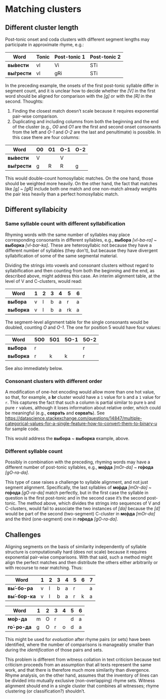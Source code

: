 # Matching clusters

## Different cluster length

Post-tonic onset and coda clusters with different segment lengths may participate in approximate rhyme, e.g.:

Word | Tonic | Post-tonic 1 | Post-tonic 2
---|---|---|---
**вы́вести** | vI | Vi | STi
**вы́грести** | vI | gRi | STi

In the preceding example, the onsets of the first post-tonic syllable differ in segment count, and it is unclear how to decide whether the *[V]* in the first word should be aligned for comparison with the *[g]* or with the *[R]* in the second. Thoughts:

1. Finding the closest match doesn’t scale because it requires exponential pair-wise comparison.
2. Duplicating and including columns from both the beginning and the end of the cluster (e.g., *O0* and *O1* are the first and second onset consonants from the left and *O-1* and *O-2* are the last and penultimate) is possible. In this case there are four columns:

Word | O0 | O1 | O-1 | O-2
---|---|---|---|---
**вы́вести** | V |  | V | 
**вы́грести** | g | R | R | g

This would double-count homosyllabic matches. On the one hand, those should be weighted more heavily. On the other hand, the fact that matches like *[g]* ~ *[gR]* include both one match and one non-match already weights the pair less heavily than a perfect homosyllabic match.

## Different syllabicity

### Same syllable count with different syllabification

Rhyming words with the same number of syllables may place corresponding consonants in different syllables, e.g., **вы́бора** *[vI-ba-ra]* ~ **вы́борка** *[vI-bar-ka]*. These are heterosyllabic not because they have a different number of syllables (they don’t), but because they have divergent syllabification of some of the same segmental material.

Dividing the strings into vowels and consonant clusters without regard to syllabification and then counting from both the beginning and the end, as described above, might address this case. An interim alignment table, at the level of V and C-clusters, would read:

Word | 1 | 2 | 3 | 4 | 5 | 6
---|---|---|---|---|---|---
**вы́бора** | v | I | b | a | r | a
**вы́борка** |v | I | b | a | rk |a

The segment-level alignment table for the single consonants would be doubled, counting *O* and *O-1*. The one for position 5 would have four values:

Word | 5O0 | 5O1 | 5O-1 | 5O-2
---|---|---|---|---
**вы́бора** | r | | | r | 
**вы́борка** | r | k | k | r 

See also immediately below.

### Consonant clusters with different order

A modification of one-hot encoding would allow more than one hot value, so that, for example, a **br** cluster would have a `1` value for `b` and a `1` value for `r`. This captures the fact that such a column is partial similar to pure `b` and pure `r` values, although it loses information about relative order, which could be meaningful (e.g., **совра́ть** and **сорва́ть**). See <https://datascience.stackexchange.com/questions/14847/multiple-categorical-values-for-a-single-feature-how-to-convert-them-to-binary-u> for sample code.

This would address the **вы́бора** ~ **вы́борка** example, above.

### Different syllable count

Possibly in combination with the preceding, rhyming words may have a different number of post-tonic syllables, e.g., **мо́рда** *[mOr-da]* ~ **го́рода** *[gO-ra-da]*. 

This type of case raises a challenge to syllable alignment, and not just segment alignment. Specifically, the last syllables of **мо́рда** *[mOr-da]* ~ **го́рода** *[gO-ra-da]* match perfectly, but in the first case the syllable in question is the first post-tonic and in the second case it’s the second post-tonic. The method above, which divides the strings into sequences of V and C-clusters, would fail to associate the two instances of *[da]* because the *[d]* would be part of the second (two-segment) C-cluster in **мо́рда** *[mOr-da]* and the third (one-segment) one in **го́рода** *[gO-ra-da]*.

## Challenges

Aligning segments on the basis of similarity independently of syllable structure is computationally hard (does not scale) because it requires exponential pair-wise comparisons. With that said, such a method might align the perfect matches and then distribute the others either arbitrarily or with recourse to near matching. Thus:

Word | 1 | 2 | 3 | 4 | 5 | 6 | 7 
---|---|---|---|---|---|---|---
**вы́-бо-ра** | v | I | b | a | r | | a
**вы́-бор-ка** | v | I | b | a | r | k | a 

Word | 1 | 2 | 3 | 4 | 5 | 6
---|---|---|---|---|---|---
**мо́р-да** | m | O | r | | d | a
**го́-ро-да** | g | O | r | o | d | a

This might be used for *evaluation* after rhyme pairs (or sets) have been identified, where the number of comparisons is manageably smaller than during the *identification* of those pairs and sets.

This problem is different from witness collation in text criticism because text criticism proceeds from an assumption that all texts represent the same work, and that there is therefore much more similarity than divergence. Rhyme analysis, on the other hand, assumes that the inventory of lines can be divided into mutually exclusive (non-overlapping) rhyme sets. Witness alignment should end in a single cluster that combines all witnesses; rhyme clustering (or classification?) shouldn’t.
